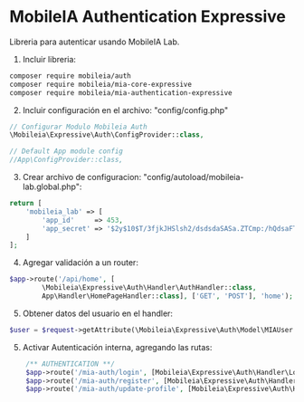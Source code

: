 # MobileIA Authentication Expressive
Libreria para autenticar usando MobileIA Lab.

1. Incluir libreria:
```bash
composer require mobileia/auth
composer require mobileia/mia-core-expressive
composer require mobileia/mia-authentication-expressive
```
2. Incluir configuración en el archivo: "config/config.php"
```php
// Configurar Modulo Mobileia Auth
\Mobileia\Expressive\Auth\ConfigProvider::class,

// Default App module config
//App\ConfigProvider::class,
```
3. Crear archivo de configuracion: "config/autoload/mobileia-lab.global.php":
```php
return [
    'mobileia_lab' => [
        'app_id'     => 453,
        'app_secret' => '$2y$10$T/3fjkJHSlsh2/dsdsdaSASa.ZTCmp:/hQdsaFTf6/p.'
    ]
];
```
4. Agregar validación a un router:
```php
$app->route('/api/home', [
        \Mobileia\Expressive\Auth\Handler\AuthHandler::class,
        App\Handler\HomePageHandler::class], ['GET', 'POST'], 'home');
```
5. Obtener datos del usuario en el handler:
```php
$user = $request->getAttribute(\Mobileia\Expressive\Auth\Model\MIAUser::class);
```
5. Activar Autenticación interna, agregando las rutas:
```php
    /** AUTHENTICATION **/
    $app->route('/mia-auth/login', [Mobileia\Expressive\Auth\Handler\LoginInternalHandler::class], ['GET', 'POST'], 'mia_auth.login');
    $app->route('/mia-auth/register', [Mobileia\Expressive\Auth\Handler\RegisterInternalHandler::class], ['GET', 'POST'], 'mia_auth.register');
    $app->route('/mia-auth/update-profile', [Mobileia\Expressive\Auth\Handler\UpdateProfileHandler::class], ['GET', 'POST'], 'mia_auth.update-profile');
```